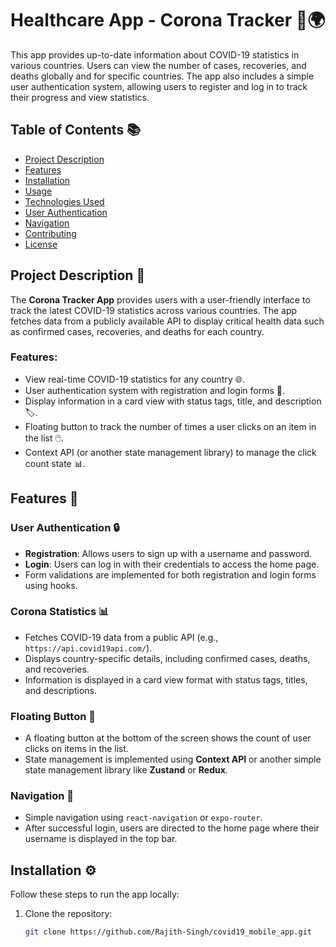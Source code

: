 # Healthcare App - Corona Tracker 💉🌍

This app provides up-to-date information about COVID-19 statistics in various countries. Users can view the number of cases, recoveries, and deaths globally and for specific countries. The app also includes a simple user authentication system, allowing users to register and log in to track their progress and view statistics.

## Table of Contents 📚
- [Project Description](#project-description)
- [Features](#features)
- [Installation](#installation)
- [Usage](#usage)
- [Technologies Used](#technologies-used)
- [User Authentication](#user-authentication)
- [Navigation](#navigation)
- [Contributing](#contributing)
- [License](#license)

## Project Description 📝

The **Corona Tracker App** provides users with a user-friendly interface to track the latest COVID-19 statistics across various countries. The app fetches data from a publicly available API to display critical health data such as confirmed cases, recoveries, and deaths for each country.

### Features:
- View real-time COVID-19 statistics for any country 🌐.
- User authentication system with registration and login forms 🔑.
- Display information in a card view with status tags, title, and description 🏷️.
- Floating button to track the number of times a user clicks on an item in the list 🖱️.
- Context API (or another state management library) to manage the click count state 📊.

## Features 🚀

### User Authentication 🔒
- **Registration**: Allows users to sign up with a username and password.
- **Login**: Users can log in with their credentials to access the home page.
- Form validations are implemented for both registration and login forms using hooks.

### Corona Statistics 📊
- Fetches COVID-19 data from a public API (e.g., `https://api.covid19api.com/`).
- Displa[]()ys country-specific details, including confirmed cases, deaths, and recoveries.
- Information is displayed in a card view format with status tags, titles, and descriptions.

### Floating Button 🦸
- A floating button at the bottom of the screen shows the count of user clicks on items in the list.
- State management is implemented using **Context API** or another simple state management library like **Zustand** or **Redux**.

### Navigation 🧭
- Simple navigation using `react-navigation` or `expo-router`.
- After successful login, users are directed to the home page where their username is displayed in the top bar.

## Installation ⚙️

Follow these steps to run the app locally:

1. Clone the repository:
   ```bash
   git clone https://github.com/Rajith-Singh/covid19_mobile_app.git
